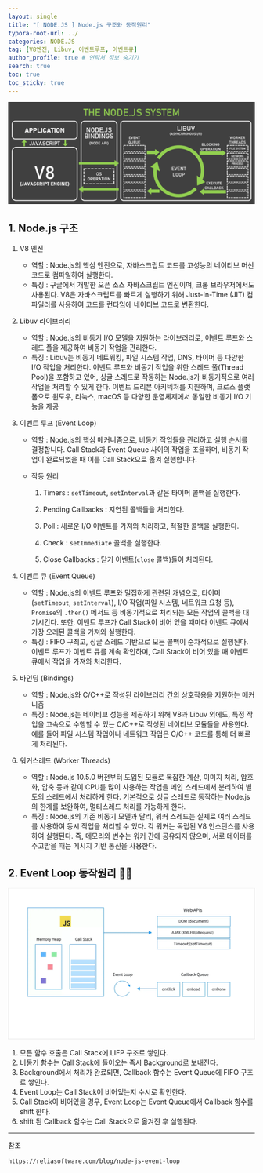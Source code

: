 ```yaml
---
layout: single
title: "[ NODE.JS ] Node.js 구조와 동작원리"
typora-root-url: ../
categories: NODE.JS
tag: [V8엔진, Libuv, 이벤트루프, 이벤트큐]
author_profile: true # 연락처 정보 숨기기
search: true
toc: true
toc_sticky: true
---
```


![node_js_event_loop_system_328ebcac21](/images/2024-09-08-event-loop/node_js_event_loop_system_328ebcac21.webp)

## 1. Node.js 구조

1. V8 엔진

   - 역할 : Node.js의 핵심 엔진으로, 자바스크립트 코드를 고성능의 네이티브 머신 코드로 컴파일하여 실행한다.
   - 특징 : 구글에서 개발한 오픈 소스 자바스크립트 엔진이며, 크롬 브라우저에서도 사용된다. V8은 자바스크립트를 빠르게 실행하기 위해 Just-In-Time (JIT) 컴파일러를 사용하여 코드를 런타임에 네이티브 코드로 변환한다.

2. Libuv 라이브러리

   - 역할 : Node.js의 비동기 I/O 모델을 지원하는 라이브러리로, 이벤트 루프와 스레드 풀을 제공하여 비동기 작업을 관리한다.
   - 특징 : Libuv는 비동기 네트워킹, 파일 시스템 작업, DNS, 타이머 등 다양한 I/O 작업을 처리한다. 이벤트 루프와 비동기 작업을 위한 스레드 풀(Thread Pool)을 포함하고 있어, 싱글 스레드로 작동하는 Node.js가 비동기적으로 여러 작업을 처리할 수 있게 한다. 이벤트 드리븐 아키텍처를 지원하며, 크로스 플랫폼으로 윈도우, 리눅스, macOS 등 다양한 운영체제에서 동일한 비동기 I/O 기능을 제공

3. 이벤트 루프 (Event Loop)

   - 역할 : Node.js의 핵심 메커니즘으로, 비동기 작업들을 관리하고 실행 순서를 결정합니다. Call Stack과 Event Queue 사이의 작업을 조율하며, 비동기 작업이 완료되었을 때 이를 Call Stack으로 옮겨 실행합니다.

   - 작동 원리

     1. Timers : `setTimeout`, `setInterval`과 같은 타이머 콜백을 실행한다.

     2. Pending Callbacks : 지연된 콜백들을 처리한다.

     3. Poll : 새로운 I/O 이벤트를 가져와 처리하고, 적절한 콜백을 실행한다.

     4. Check : `setImmediate` 콜백을 실행한다.
     5. Close Callbacks : 닫기 이벤트(`close` 콜백)들이 처리된다.

4. 이벤트 큐 (Event Queue)
   - 역할 : Node.js의 이벤트 루프와 밀접하게 관련된 개념으로, 타이머(`setTimeout`, `setInterval`), I/O 작업(파일 시스템, 네트워크 요청 등), `Promise`의 `.then()` 메서드 등 비동기적으로 처리되는 모든 작업의 콜백을 대기시킨다. 또한, 이벤트 루프가 Call Stack이 비어 있을 때마다 이벤트 큐에서 가장 오래된 콜백을 가져와 실행한다.
   - 특징 : FIFO 구죄고, 싱글 스레드 기반으로 모든 콜백이 순차적으로 실행된다. 이벤트 루프가 이벤트 큐를 계속 확인하며, Call Stack이 비어 있을 때 이벤트 큐에서 작업을 가져와 처리한다.
5. 바인딩 (Bindings)
   - 역할 : Node.js와 C/C++로 작성된 라이브러리 간의 상호작용을 지원하는 메커니즘
   - 특징 : Node.js는 네이티브 성능을 제공하기 위해 V8과 Libuv 외에도, 특정 작업을 고속으로 수행할 수 있는 C/C++로 작성된 네이티브 모듈들을 사용한다. 예를 들어 파일 시스템 작업이나 네트워크 작업은 C/C++ 코드를 통해 더 빠르게 처리된다.
6. 워커스레드 (Worker Threads)
   - 역할 : Node.js 10.5.0 버전부터 도입된 모듈로 복잡한 계산, 이미지 처리, 암호화, 압축 등과 같이 CPU를 많이 사용하는 작업을 메인 스레드에서 분리하여 별도의 스레드에서 처리하게 한다. 기본적으로 싱글 스레드로 동작하는 Node.js의 한계를 보완하여, 멀티스레드 처리를 가능하게 한다.
   - 특징 : Node.js의 기존 비동기 모델과 달리, 워커 스레드는 실제로 여러 스레드를 사용하여 동시 작업을 처리할 수 있다. 각 워커는 독립된 V8 인스턴스를 사용하여 실행된다. 즉, 메모리와 변수는 워커 간에 공유되지 않으며, 서로 데이터를 주고받을 때는 메시지 기반 통신을 사용한다.

## 2. Event Loop 동작원리 ✍🏻

![eventloop](/images/2024-09-08-event-loop/eventloop.png)

1. 모든 함수 호출은 Call Stack에 LIFP 구조로 쌓인다.
2. 비동기 함수는 Call Stack에 들어오는 즉시 Background로 보내진다.
3. Background에서 처리가 완료되면, Callback 함수는 Event Queue에 FIFO 구조로 쌓인다.
4. Event Loop는 Call Stack이 비어있는지 수시로 확인한다.
5. Call Stack이 비어있을 경우, Event Loop는 Event Queue에서 Callback 함수를 shift 한다.
6. shift 된 Callback 함수는 Call Stack으로 옮겨진 후 실행된다.

---

참조

```
https://reliasoftware.com/blog/node-js-event-loop

```
